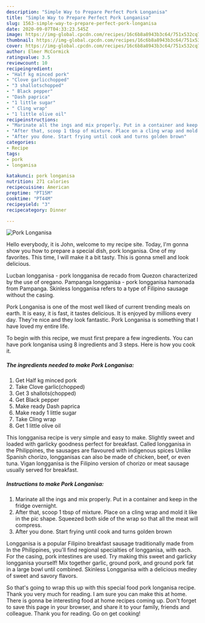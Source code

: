 ```yaml
---
description: "Simple Way to Prepare Perfect Pork Longanisa"
title: "Simple Way to Prepare Perfect Pork Longanisa"
slug: 1563-simple-way-to-prepare-perfect-pork-longanisa
date: 2020-09-07T04:33:23.545Z
image: https://img-global.cpcdn.com/recipes/16c6b8a8943b3c64/751x532cq70/pork-longanisa-recipe-main-photo.jpg
thumbnail: https://img-global.cpcdn.com/recipes/16c6b8a8943b3c64/751x532cq70/pork-longanisa-recipe-main-photo.jpg
cover: https://img-global.cpcdn.com/recipes/16c6b8a8943b3c64/751x532cq70/pork-longanisa-recipe-main-photo.jpg
author: Elmer McCormick
ratingvalue: 3.5
reviewcount: 10
recipeingredient:
- "Half kg minced pork"
- "Clove garlicchopped"
- "3 shallotschopped"
- " Black pepper"
- "Dash paprica"
- "1 little sugar"
- " Cling wrap"
- "1 little olive oil"
recipeinstructions:
- "Marinate all the ings and mix properly. Put in a container and keep in the fridge overnight."
- "After that, scoop 1 tbsp of mixture. Place on a cling wrap and mold it like in the pic shape. Squeezed both side of the wrap so that all the meat will compress."
- "After you done. Start frying until cook and turns golden brown"
categories:
- Recipe
tags:
- pork
- longanisa

katakunci: pork longanisa 
nutrition: 271 calories
recipecuisine: American
preptime: "PT15M"
cooktime: "PT44M"
recipeyield: "3"
recipecategory: Dinner

---
```



![Pork Longanisa](https://img-global.cpcdn.com/recipes/16c6b8a8943b3c64/751x532cq70/pork-longanisa-recipe-main-photo.jpg)

Hello everybody, it is John, welcome to my recipe site. Today, I'm gonna show you how to prepare a special dish, pork longanisa. One of my favorites. This time, I will make it a bit tasty. This is gonna smell and look delicious.

Lucban longganisa - pork longganisa de recado from Quezon characterized by the use of oregano. Pampanga longganisa - pork longganisa hamonada from Pampanga. Skinless longganisa refers to a type of Filipino sausage without the casing.

Pork Longanisa is one of the most well liked of current trending meals on earth. It is easy, it is fast, it tastes delicious. It is enjoyed by millions every day. They're nice and they look fantastic. Pork Longanisa is something that I have loved my entire life.


To begin with this recipe, we must first prepare a few ingredients. You can have pork longanisa using 8 ingredients and 3 steps. Here is how you cook it.

<!--inarticleads1-->

##### The ingredients needed to make Pork Longanisa:

1. Get Half kg minced pork
1. Take Clove garlic(chopped)
1. Get 3 shallots(chopped)
1. Get  Black pepper
1. Make ready Dash paprica
1. Make ready 1 little sugar
1. Take  Cling wrap
1. Get 1 little olive oil


This longganisa recipe is very simple and easy to make. Slightly sweet and loaded with garlicky goodness perfect for breakfast. Called longganisa in the Philippines, the sausages are flavoured with indigenous spices Unlike Spanish chorizo, longganisas can also be made of chicken, beef, or even tuna. Vigan longganisa is the Filipino version of chorizo or meat sausage usually served for breakfast. 

<!--inarticleads2-->

##### Instructions to make Pork Longanisa:

1. Marinate all the ings and mix properly. Put in a container and keep in the fridge overnight.
1. After that, scoop 1 tbsp of mixture. Place on a cling wrap and mold it like in the pic shape. Squeezed both side of the wrap so that all the meat will compress.
1. After you done. Start frying until cook and turns golden brown


Longganisa is a popular Filipino breakfast sausage traditionally made from In the Philippines, you&#39;ll find regional specialties of longganisa, with each. For the casing, pork intestines are used. Try making this sweet and garlicky longganisa yourself! Mix together garlic, ground pork, and ground pork fat in a large bowl until combined. Skinless Longganisa with a delicious medley of sweet and savory flavors. 

So that's going to wrap this up with this special food pork longanisa recipe. Thank you very much for reading. I am sure you can make this at home. There is gonna be interesting food at home recipes coming up. Don't forget to save this page in your browser, and share it to your family, friends and colleague. Thank you for reading. Go on get cooking!
